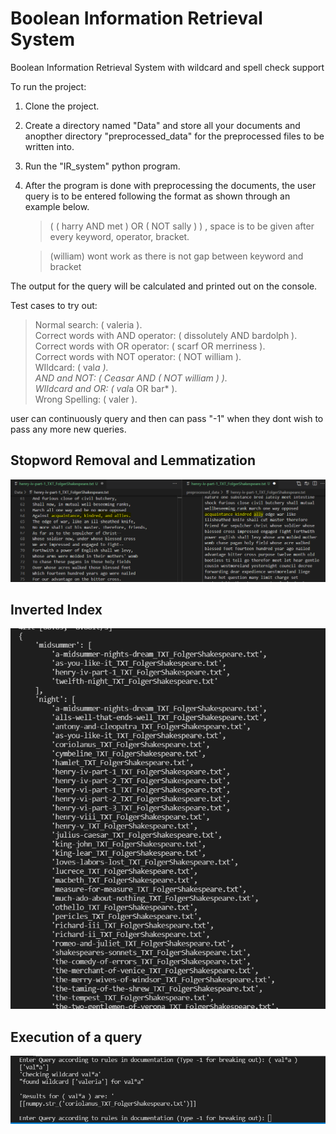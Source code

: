 # Boolean Information Retrieval System
Boolean Information Retrieval System with wildcard and spell check support

To run the project:
1. Clone the project.
2. Create a directory named "Data" and store all your documents and anopther directory "preprocessed_data" for the preprocessed files to be written into.
3. Run the "IR_system" python program.
4. After the program is done with preprocessing the documents, the user query is to be entered following the format as shown through an example below.
    
    > ( ( harry AND met ) OR ( NOT sally ) ) , space is to be given after every keyword, operator, bracket. 
    
    > (william) wont work as there is not gap between keyword and bracket

The output for the query will be calculated and printed out on the console.

Test cases to try out:
> Normal search: ( valeria ).  
> Correct words with AND operator: ( dissolutely AND bardolph ).  
> Correct words with OR operator: ( scarf  OR merriness ).  
> Correct words with NOT operator: ( NOT william ).  
> WIldcard: ( val*a ).  
> AND and NOT: ( Ceasar AND ( NOT william ) ).  
> WIldcard and OR: ( val*a OR bar* ).  
> Wrong Spelling: ( valer ).  



user can continuously query and then can pass "-1" when they dont wish to pass any more new queries.


## Stopword Removal and Lemmatization
![](/stop_and_lemmatize.png)

## Inverted Index
![](/inverted_index.png)

## Execution of a query
![](/querying.png)

